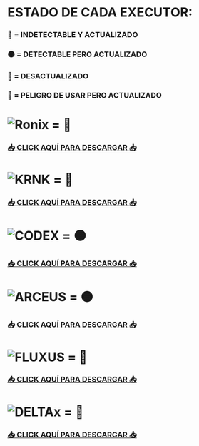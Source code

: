 # ESTADO DE CADA EXECUTOR:
### 🌟 = INDETECTABLE Y ACTUALIZADO 
### 🟠 = DETECTABLE PERO ACTUALIZADO 
### 🔴 = DESACTUALIZADO
### 🚫 = PELIGRO DE USAR PERO ACTUALIZADO

# ![Ronix](https://i.postimg.cc/P5vc51Wj/ronix-081525.webp) = 🌟
### [📥 CLICK AQUÍ PARA DESCARGAR 📥](https://wrdcdn.net/r/154522/1756076289297/Ronix_687.apk) 

# ![KRNK](https://i.postimg.cc/xTcp6LFz/new-logo.png) = 🌟
### [📥 CLICK AQUÍ PARA DESCARGAR 📥](https://wrdcdn.net/r/54921/1756079058918/krnl_release_2.687.816_2025.8.24_45.apk) 

# ![CODEX](https://i.postimg.cc/hGrNkc8z/descarga-3.jpg) = 🟠
### [📥 CLICK AQUÍ PARA DESCARGAR 📥](https://www.mediafire.com/file/k3vddklbtobgor3/Codex+v2.685.apk/file)

# ![ARCEUS](https://i.postimg.cc/R0cDc9pp/descarga-4.jpg) = 🟠
### [📥 CLICK AQUÍ PARA DESCARGAR 📥](https://android.spdmteam.com/) 

# ![FLUXUS](https://i.postimg.cc/XY9Rgwpg/descarga-2.png) = 🔴
### [📥 CLICK AQUÍ PARA DESCARGAR 📥](https://webfiles.pro/file/Fluxus.apk)

# ![DELTAx](https://i.postimg.cc/VkyyM7L6/images.jpg) = 🚫
### [📥 CLICK AQUÍ PARA DESCARGAR 📥](https://deltaexploits.gg/delta-executor-android)
